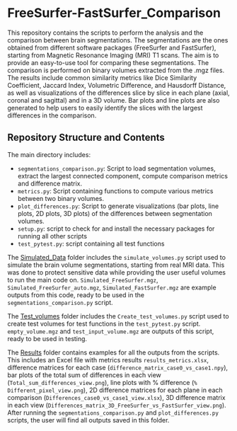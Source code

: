 # FreeSurfer-FastSurfer_Comparison

This repository contains the scripts to perform the analysis and the comparison between brain segmentations. The segmentations are the ones obtained from different software packages (FreeSurfer and FastSurfer), starting from Magnetic Resonance Imaging (MRI) T1 scans. The aim is to provide an easy-to-use tool for comparing these segmentations. The comparison is performed on binary volumes extracted from the .mgz files. The results include common similarity metrics like Dice Similarity Coefficient, Jaccard Index, Volumetric Difference, and Hausdorff Distance, as well as visualizations of the differences slice by slice in each plane (axial, coronal and sagittal) and in a 3D volume. Bar plots and line plots are also generated to help users to easily identify the slices with the largest differences in the comparison.


## Repository Structure and Contents

The main directory includes:

- `segmentations_comparison.py`: Script to load segmentation volumes, extract the largest connected component, compute comparison metrics and difference matrix.
- `metrics.py`: Script containing functions to compute various metrics between two binary volumes.
- `plot_differences.py`: Script to generate visualizations (bar plots, line plots, 2D plots, 3D plots) of the differences between segmentation volumes.
- `setup.py`: script to check for and install the necessary packages for running all other scripts
- `test_pytest.py`: script containing all test functions

The [Simulated_Data](https://github.com/Maddi5/FreeSurfer-FastSurfer_Comparison/tree/main/Simulated_Data) folder includes the `simulate_volumes.py` script used to simulate the brain volume segmentations, starting from real MRI data. This was done to protect sensitive data while providing the user useful volumes to run the main code on. `Simulated_FreeSurfer.mgz`, `Simulated_FreeSurfer_auto.mgz`, `Simulated_FastSurfer.mgz` are example outputs from this code, ready to be used in the `segmentations_comparison.py` script.

The [Test_volumes](https://github.com/Maddi5/FreeSurfer-FastSurfer_Comparison/tree/main/Test_volumes) folder includes the `Create_test_volumes.py` script used to create test volumes for test functions in the `test_pytest.py` script. `empty_volume.mgz` and `test_input_volume.mgz` are outputs of this script, ready to be used in testing.

The [Results](https://github.com/Maddi5/FreeSurfer-FastSurfer_Comparison/tree/main/Results) folder contains examples for all the outputs from the scripts. This includes an Excel file with metrics results `results_metrics.xlsx`, difference matrices for each case (`difference_matrix_case0_vs_case1.npy`), bar plots of the total sum of differences in each view (`Total_sum_differences_view.png`), line plots with % difference (`% Different_pixel_view.png`), 2D difference matrices for each plane in each comparison (`Differences_case0_vs_case1_view.xlsx`), 3D difference matrix in each view (`Differences_matrix_3D_FreeSurfer_vs_FastSurfer_view.png`).
After running the `segmentations_comparison.py` and `plot_differences.py` scripts, the user will find all outputs saved in this folder.